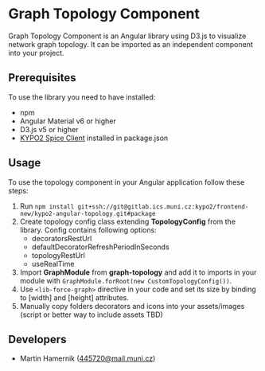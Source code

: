 # Graph Topology Component

Graph Topology Component is an Angular library using D3.js to visualize network graph topology.
It can be imported as an independent component into your project.

## Prerequisites

To use the library you need to have installed:

* npm
* Angular Material v6 or higher
* D3.js v5 or higher
* [KYPO2 Spice Client](https://gitlab.ics.muni.cz/kypo2/services-and-portlets/kypo2-spice-client) installed in package.json

## Usage

To use the topology component in your Angular application follow these steps:

1. Run `npm install git+ssh://git@gitlab.ics.muni.cz:kypo2/frontend-new/kypo2-angular-topology.git#package`
2. Create topology config class extending **TopologyConfig** from the library. Config contains following options:
    +  decoratorsRestUrl
    + defaultDecoratorRefreshPeriodInSeconds
    + topologyRestUrl
    + useRealTime
2. Import **GraphModule** from **graph-topology** and add it to imports in your module with `GraphModule.forRoot(new CustomTopologyConfig())`.
3. Use `<lib-force-graph>` directive in your code and set its size by binding to [width] and [height] attributes.
4. Manually copy folders decorators and icons into your assets/images (script or better way to include assets TBD)

## Developers

* Martin Hamernik (445720@mail.muni.cz)
